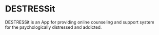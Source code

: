 # DESTRESSit
DESTRESSit is an App for providing online counseling and support system for the psychologically distressed and addicted. 
